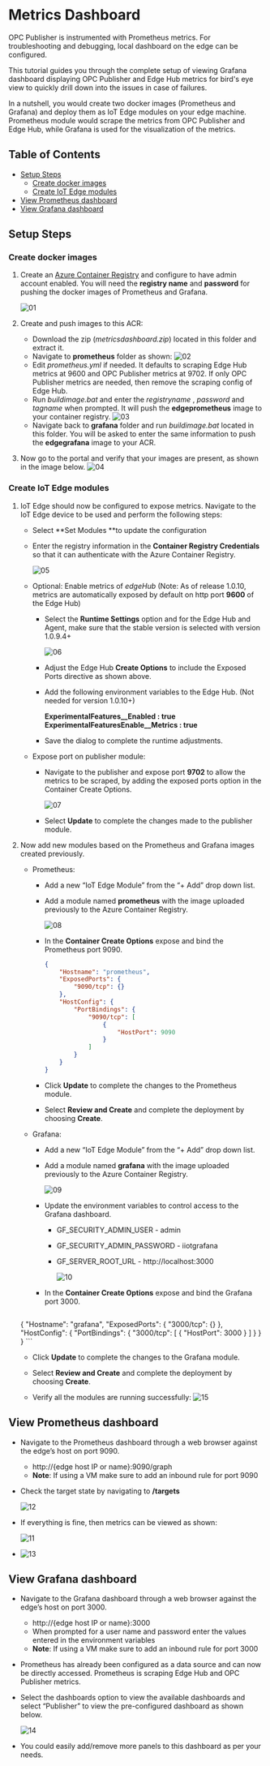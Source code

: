 # Metrics Dashboard

OPC Publisher is instrumented with Prometheus metrics. For troubleshooting and debugging, local dashboard on the edge can be configured.

This tutorial guides you through the complete setup of viewing Grafana dashboard displaying OPC Publisher and Edge Hub metrics for bird's eye view to quickly drill down into the issues in case of failures. 

In a nutshell, you would create two docker images (Prometheus and Grafana) and deploy them as IoT Edge modules on your edge machine. Prometheus module would scrape the metrics from OPC Publisher and Edge Hub, while Grafana is used for the visualization of the metrics.



## Table of Contents

- [Setup Steps](#setup-steps)
  - [Create docker images](#create-docker-images)
  - [Create IoT Edge modules](#create-iot-edge-modules)
- [View Prometheus dashboard](#view-prometheus-dashboard)
- [View Grafana dashboard](#view-grafana-dashboard)



## Setup Steps



### Create docker images



1. Create an [Azure Container Registry](https://docs.microsoft.com/en-us/azure/container-registry/container-registry-get-started-portal) and configure to have admin account enabled. You will need the **registry name** and **password** for pushing the docker images of Prometheus and Grafana.

    ![01](./media/01.JPG)

2. Create and push images to this ACR:

    - Download the zip (*metricsdashboard.zip*) located in this folder and extract it.
    - Navigate to **prometheus** folder as shown:
      ![02](./media/02.JPG)
    - Edit *prometheus.yml* if needed. It defaults to scraping Edge Hub metrics at 9600 and OPC Publisher metrics at 9702. If only OPC Publisher metrics are needed, then remove the scraping config of Edge Hub.
    - Run *buildimage.bat* and enter the _registryname_ , _password_ and _tagname_ when prompted. It will push the **edgeprometheus** image to your container registry.
      ![03](./media/03.JPG)
    - Navigate back to **grafana** folder and run *buildimage.bat* located in this folder. You will be asked to enter the same information to push the **edgegrafana** image to your ACR.

3. Now go to the portal and verify that your images are present, as shown in the image below. 
   ![04](./media/04.JPG)



### Create IoT Edge modules



1. IoT Edge should now be configured to expose metrics. Navigate to the IoT Edge device to be used and perform the following steps:

    - Select **Set Modules **to update the configuration

    - Enter the registry information in the **Container Registry Credentials** so that it can authenticate with the Azure Container Registry.

      ![05](./media/05.JPG)

    - Optional: Enable metrics of *edgeHub* (Note: As of release 1.0.10, metrics are automatically exposed by default on http port **9600** of the Edge Hub)

      - Select the **Runtime Settings** option and for the Edge Hub and Agent, make sure that the
        stable version is selected with version 1.0.9.4+

        ![06](./media/06.JPG)

      - Adjust the Edge Hub **Create Options** to include the Exposed Ports directive as shown above.

      - Add the following environment variables to the Edge Hub. (Not needed for version 1.0.10+)

        **ExperimentalFeatures__Enabled               : true**
        **ExperimentalFeaturesEnable__Metrics   : true**

      - Save the dialog to complete the runtime adjustments.

    - Expose port on publisher module:

      - Navigate to the publisher and expose port **9702** to allow the metrics to be scraped, by adding the exposed ports option in the Container Create Options.

        ![07](./media/07.JPG)

      - Select **Update** to complete the changes made to the publisher module.

2. Now add new modules based on the Prometheus and Grafana images created previously.

    - Prometheus: 

      - Add a new “IoT Edge Module” from the “+ Add” drop down list.

      - Add a module named **prometheus** with the image uploaded previously to the Azure Container Registry.

        ![08](./media/08.JPG)

      - In the **Container Create Options** expose and bind the Prometheus port 9090.

        ```json
        {
            "Hostname": "prometheus",
            "ExposedPorts": {
                "9090/tcp": {}
            },
            "HostConfig": {
                "PortBindings": {
                    "9090/tcp": [
                        {
                            "HostPort": 9090
                        }
                    ]
                }
            }
        }
        ```

        

      - Click **Update** to complete the changes to the Prometheus module.

      - Select **Review and Create** and complete the deployment by choosing **Create**.

    - Grafana:

      - Add a new “IoT Edge Module” from the “+ Add” drop down list.

      - Add a module named **grafana** with the image uploaded previously to the Azure Container Registry.

        ![09](./media/09.JPG)

      - Update the environment variables to control access to the Grafana dashboard.

        - GF_SECURITY_ADMIN_USER - admin

        - GF_SECURITY_ADMIN_PASSWORD - iiotgrafana

        - GF_SERVER_ROOT_URL  - http://localhost:3000

          ![10](./media/10.JPG)

      - In the **Container Create Options** expose and bind the Grafana port 3000.

        ```json
    {
            "Hostname": "grafana",
            "ExposedPorts": {
                "3000/tcp": {}
            },
            "HostConfig": {
                "PortBindings": {
                    "3000/tcp": [
                        {
                            "HostPort": 3000
                        }
                    ]
                }
            }
        }
        ```
      
        

      - Click **Update** to complete the changes to the Grafana module.

      - Select **Review and Create** and complete the deployment by choosing **Create**.

    - Verify all the modules are running successfully:
      ![15](./media/15.JPG)



## View Prometheus dashboard

- Navigate to the Prometheus dashboard through a web browser against the edge’s host on port 9090.

  - http://{edge host IP or name}:9090/graph
  - **Note**: If using a VM make sure to add an inbound rule for port 9090

- Check the target state by navigating to **/targets** 

  ![12](./media/12.JPG)

- If everything is fine, then metrics can be viewed as shown:

  ![11](./media/11.JPG)

- ![13](./media/13.JPG)


## View Grafana dashboard

- Navigate to the Grafana dashboard through a web browser against the edge’s host on port 3000.
  - http://{edge host IP or name}:3000
  - When prompted for a user name and password enter the values entered in the environment variables
  - **Note**: If using a VM make sure to add an inbound rule for port 3000
- Prometheus has already been configured as a data source and can now be directly accessed. Prometheus is scraping Edge Hub and OPC Publisher metrics.
- Select the dashboards option to view the available dashboards and select “Publisher” to view the pre-configured dashboard as shown below. 

  ![14](./media/14.JPG)

- You could easily add/remove more panels to this dashboard as per your needs.